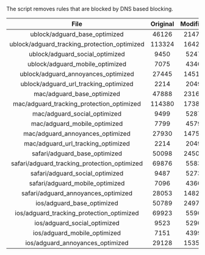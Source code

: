 The script removes rules that are blocked by DNS based blocking.


| File | Original | Modified |
|:----:|:-----:|:-----:|
| ublock/adguard_base_optimized | 46126 | 21473 |
| ublock/adguard_tracking_protection_optimized | 113324 | 16424 |
| ublock/adguard_social_optimized | 9450 | 5247 |
| ublock/adguard_mobile_optimized | 7075 | 4340 |
| ublock/adguard_annoyances_optimized | 27445 | 14518 |
| ublock/adguard_url_tracking_optimized | 2214 | 2049 |
| mac/adguard_base_optimized | 47888 | 23162 |
| mac/adguard_tracking_protection_optimized | 114380 | 17382 |
| mac/adguard_social_optimized | 9499 | 5287 |
| mac/adguard_mobile_optimized | 7799 | 4579 |
| mac/adguard_annoyances_optimized | 27930 | 14751 |
| mac/adguard_url_tracking_optimized | 2214 | 2049 |
| safari/adguard_base_optimized | 50098 | 24507 |
| safari/adguard_tracking_protection_optimized | 69876 | 5583 |
| safari/adguard_social_optimized | 9487 | 5273 |
| safari/adguard_mobile_optimized | 7096 | 4360 |
| safari/adguard_annoyances_optimized | 28053 | 14824 |
| ios/adguard_base_optimized | 50789 | 24970 |
| ios/adguard_tracking_protection_optimized | 69923 | 5590 |
| ios/adguard_social_optimized | 9523 | 5290 |
| ios/adguard_mobile_optimized | 7151 | 4399 |
| ios/adguard_annoyances_optimized | 29128 | 15350 |